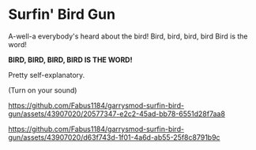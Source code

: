# Surfin' Bird Gun

A-well-a everybody's heard about the bird!
Bird, bird, bird, bird
Bird is the word!

**BIRD, BIRD, BIRD, BIRD IS THE WORD!**

Pretty self-explanatory.

(Turn on your sound)

https://github.com/Fabus1184/garrysmod-surfin-bird-gun/assets/43907020/20577347-e2c2-45ad-bb78-6551d28f7aa8

https://github.com/Fabus1184/garrysmod-surfin-bird-gun/assets/43907020/d63f743d-1f01-4a6d-ab55-25f8c8791b9c
